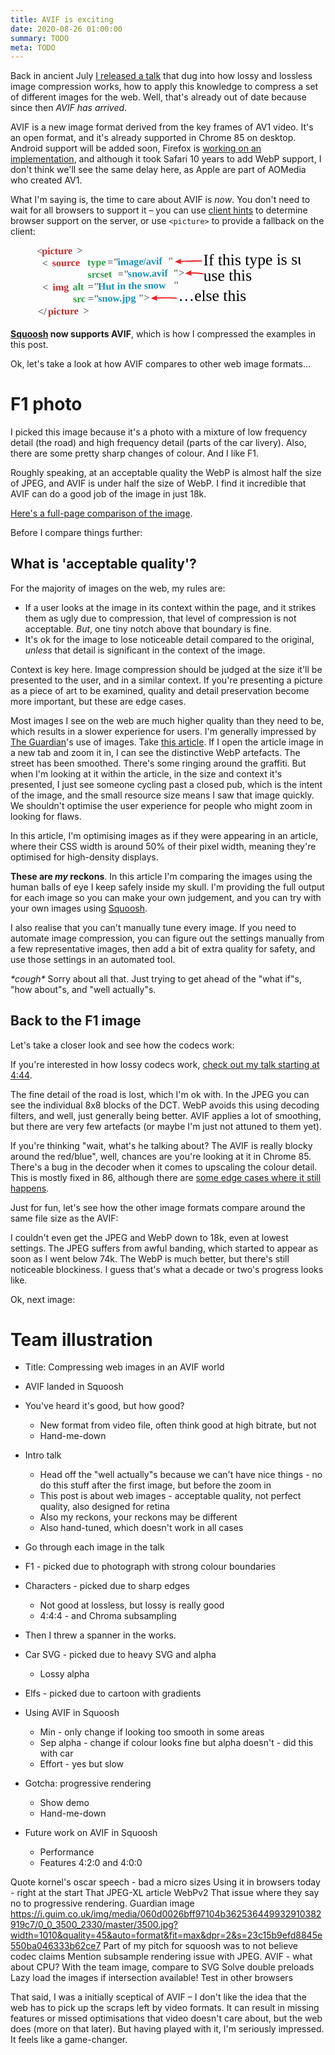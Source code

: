 ```yaml
---
title: AVIF is exciting
date: 2020-08-26 01:00:00
summary: TODO
meta: TODO
---
```


Back in ancient July [I released a talk](https://www.youtube.com/watch?v=F1kYBnY6mwg) that dug into how lossy and lossless image compression works, how to apply this knowledge to compress a set of different images for the web. Well, that's already out of date because since then _AVIF has arrived_.

AVIF is a new image format derived from the key frames of AV1 video. It's an open format, and it's already supported in Chrome 85 on desktop. Android support will be added soon, Firefox is [working on an implementation](https://bugzilla.mozilla.org/show_bug.cgi?id=avif), and although it took Safari 10 years to add WebP support, I don't think we'll see the same delay here, as Apple are part of AOMedia who created AV1.

What I'm saying is, the time to care about AVIF is _now_. You don't need to wait for all browsers to support it – you can use [client hints](https://developers.google.com/web/fundamentals/performance/optimizing-content-efficiency/client-hints) to determine browser support on the server, or use `<picture>` to provide a fallback on the client:

<link href='https://fonts.googleapis.com/css?family=Just+Another+Hand|Inconsolata:700' rel='stylesheet' type='text/css'><style>
  .img-diagram-figure {
    position: relative;
  }
  .img-diagram-figure svg {
    position: absolute;
    top: 0;
    left: 0;
    width: 100%;
    height: 100%;
  }
</style>
<figure class="img-diagram-figure">
  <div style="padding-top:28%"></div>
  <svg class="img-d-4" viewBox="0 0 679 187"><style>.img-d-4 .st0{fill:#5F6464; white-space: pre;} .img-d-4 .st1{font-family:Inconsolata; font-weight: bold;} .img-d-4 .st2{font-size:25.7851px;} .img-d-4 .st3{fill:#C92C2C;} .img-d-4 .st4{fill:#309D47;} .img-d-4 .st5{fill:#1990B8;} .img-d-4 .st6{fill:none;} .img-d-4 .st7{font-family:'Just Another Hand';} .img-d-4 .st8{font-size:41px;} .img-d-4 .st9{fill:none;stroke:#ED1F24;stroke-width:3;stroke-miterlimit:10;} .img-d-4 .st10{fill:#ED1F24;}</style><text transform="matrix(1 -.018 .018 1 3.594 22.076)"><tspan x="0" y="0" class="st0 st1 st2">&lt;</tspan><tspan x="12.9" y="0" class="st3 st1 st2">picture</tspan><tspan x="103.1" y="0" class="st0 st1 st2">&gt;</tspan><tspan x="0" y="30.9" class="st0 st1 st2">  &lt;</tspan><tspan x="38.7" y="30.9" class="st3 st1 st2">source</tspan><tspan x="116" y="30.9" class="st0 st1 st2"> </tspan><tspan x="128.9" y="30.9" class="st4 st1 st2">type</tspan><tspan x="180.5" y="30.9" class="st0 st1 st2">=&quot;</tspan><tspan x="206.3" y="30.9" class="st5 st1 st2">image/avif</tspan><tspan x="335.2" y="30.9" class="st0 st1 st2">&quot;</tspan><tspan x="0" y="61.9" class="st0 st1 st2"> </tspan><tspan x="128.9" y="61.9" class="st4 st1 st2">srcset</tspan><tspan x="206.3" y="61.9" class="st0 st1 st2">=&quot;</tspan><tspan x="232.1" y="61.9" class="st5 st1 st2">snow.avif</tspan><tspan x="348.1" y="61.9" class="st0 st1 st2">&quot;&gt;</tspan><tspan x="0" y="92.8" class="st0 st1 st2">  &lt;</tspan><tspan x="38.7" y="92.8" class="st3 st1 st2">img</tspan><tspan x="77.4" y="92.8" class="st0 st1 st2"> </tspan><tspan x="90.2" y="92.8" class="st4 st1 st2">alt</tspan><tspan x="128.9" y="92.8" class="st0 st1 st2">=&quot;</tspan><tspan x="154.7" y="92.8" class="st5 st1 st2">Hut in the snow</tspan><tspan x="348.1" y="92.8" class="st0 st1 st2">&quot;</tspan><tspan x="0" y="123.8" class="st0 st1 st2"> </tspan><tspan x="90.2" y="123.8" class="st4 st1 st2">src</tspan><tspan x="128.9" y="123.8" class="st0 st1 st2">=&quot;</tspan><tspan x="154.7" y="123.8" class="st5 st1 st2">snow.jpg</tspan><tspan x="257.9" y="123.8" class="st0 st1 st2">&quot;&gt;</tspan><tspan x="0" y="154.7" class="st0 st1 st2">&lt;/</tspan><tspan x="25.8" y="154.7" class="st3 st1 st2">picture</tspan><tspan x="116" y="154.7" class="st0 st1 st2">&gt;</tspan></text><path class="st6" d="M659 110.7l-228.7 2-.8-98 228.6-2z"/><text transform="matrix(1 -.008 .008 1 429.879 49.61)"><tspan x="0" y="0" class="st7 st8">If this type is supported, </tspan><tspan x="0" y="40" class="st7 st8">use this</tspan></text><path class="st9" d="M368.6 40c37.6-2 58-2 58-2"/><path class="st10" d="M374.4 47l-3.4-7 2.8-7.4-16.8 8z"/><path class="st9" d="M395 69.5c33.7-1 34.5 2.8 34.5 2.8"/><path class="st10" d="M401 76.5l-3.5-7 2.8-7.4-16.8 8z"/><text transform="translate(366 141.5)" class="st7 st8">…else this</text><path class="st9" d="M307 133.4c37.3-1.5 55.5.5 55.5.5"/><path class="st10" d="M313 140.6l-3.5-7 2.8-7.4-16.8 7.8z"/></svg>
</figure>

**[Squoosh](https://squoosh.app) now supports AVIF**, which is how I compressed the examples in this post.

Ok, let's take a look at how AVIF compares to other web image formats…

<style>
  .image-tabs-preview {
    overflow: hidden;
  }
  .image-tabs-transformer {
    display: grid;
    align-items: end;
  }
  .image-tabs-transformer > * {
    grid-area: 1/1;
  }
  .image-tabs-tabs {
    display: grid;
    grid-auto-flow: column;
    grid-auto-columns: 1fr;
    border-top: 7px solid #ffe454;
  }
  .image-tabs input[type=radio] {
    display: none;
  }
  .image-tabs-label {
    padding: 0.7em 0.7em;
    text-align: center;
    cursor: pointer;
    line-height: 1.3;
    font-size: 0.9rem;
  }
  .image-tabs input[type=radio]:checked + .image-tabs-label {
    background: #ffe454;
  }
  .image-tabs-tab {
    display: grid;
  }
</style>

# F1 photo

<figure class="full-figure max-figure">
<script type="component">{
  "module": "shared/demos/2020/avif-is-exciting/ImageTabs",
  "props": {
    "ratio": 1.777,
    "maxWidth": 960,
    "initial": 3,
    "images": [
      ["Original", "asset-url:static-build/posts/2020/08/avif-is-exciting/demos/f1-near-lossless.avif"],
      ["JPEG (asset-pretty-size:static-build/posts/2020/08/avif-is-exciting/demos/f1-good.jpg)", "asset-url:static-build/posts/2020/08/avif-is-exciting/demos/f1-good.jpg"],
      ["WebP (asset-pretty-size:static-build/posts/2020/08/avif-is-exciting/demos/f1-good.webp)", "asset-url:static-build/posts/2020/08/avif-is-exciting/demos/f1-good.webp"],
      ["AVIF (asset-pretty-size:static-build/posts/2020/08/avif-is-exciting/demos/f1-good.avif)", "asset-url:static-build/posts/2020/08/avif-is-exciting/demos/f1-good.avif"]
    ]
  }
}</script>
</figure>

I picked this image because it's a photo with a mixture of low frequency detail (the road) and high frequency detail (parts of the car livery). Also, there are some pretty sharp changes of colour. And I like F1.

Roughly speaking, at an acceptable quality the WebP is almost half the size of JPEG, and AVIF is under half the size of WebP. I find it incredible that AVIF can do a good job of the image in just 18k.

[Here's a full-page comparison of the image](/2020/avif-is-exciting/demos/compare/?show=f1).

Before I compare things further:

## What is 'acceptable quality'?

For the majority of images on the web, my rules are:

- If a user looks at the image in its context within the page, and it strikes them as ugly due to compression, that level of compression is not acceptable. _But_, one tiny notch above that boundary is fine.
- It's ok for the image to lose noticeable detail compared to the original, _unless_ that detail is significant in the context of the image.

Context is key here. Image compression should be judged at the size it'll be presented to the user, and in a similar context. If you're presenting a picture as a piece of art to be examined, quality and detail preservation become more important, but these are edge cases.

Most images I see on the web are much higher quality than they need to be, which results in a slower experience for users. I'm generally impressed by [The Guardian](https://www.theguardian.com/)'s use of images. Take [this article](https://www.theguardian.com/world/2020/aug/28/ireland-pubs-to-remain-shut-coronavirus-cases-rise). If I open the article image in a new tab and zoom it in, I can see the distinctive WebP artefacts. The street has been smoothed. There's some ringing around the graffiti. But when I'm looking at it within the article, in the size and context it's presented, I just see someone cycling past a closed pub, which is the intent of the image, and the small resource size means I saw that image quickly. We shouldn't optimise the user experience for people who might zoom in looking for flaws.

In this article, I'm optimising images as if they were appearing in an article, where their CSS width is around 50% of their pixel width, meaning they're optimised for high-density displays.

**These are _my_ reckons**. In this article I'm comparing the images using the human balls of eye I keep safely inside my skull. I'm providing the full output for each image so you can make your own judgement, and you can try with your own images using [Squoosh](https://squoosh.app).

I also realise that you can't manually tune every image. If you need to automate image compression, you can figure out the settings manually from a few representative images, then add a bit of extra quality for safety, and use those settings in an automated tool.

_\*cough\*_ Sorry about all that. Just trying to get ahead of the "what if"s, "how about"s, and "well actually"s.

## Back to the F1 image

Let's take a closer look and see how the codecs work:

<figure class="full-figure max-figure">
<script type="component">{
  "module": "shared/demos/2020/avif-is-exciting/ImageTabs",
  "props": {
    "ratio": 1.777,
    "maxWidth": 960,
    "initial": 3,
    "transform": "scale(6.5) translate(-9.6%, 8.9%)",
    "images": [
      ["Original", "asset-url:static-build/posts/2020/08/avif-is-exciting/demos/f1-near-lossless.avif"],
      ["JPEG (asset-pretty-size:static-build/posts/2020/08/avif-is-exciting/demos/f1-good.jpg)", "asset-url:static-build/posts/2020/08/avif-is-exciting/demos/f1-good.jpg"],
      ["WebP (asset-pretty-size:static-build/posts/2020/08/avif-is-exciting/demos/f1-good.webp)", "asset-url:static-build/posts/2020/08/avif-is-exciting/demos/f1-good.webp"],
      ["AVIF (asset-pretty-size:static-build/posts/2020/08/avif-is-exciting/demos/f1-good.avif)", "asset-url:static-build/posts/2020/08/avif-is-exciting/demos/f1-good.avif"]
    ]
  }
}</script>
</figure>

If you're interested in how lossy codecs work, [check out my talk starting at 4:44](https://youtu.be/F1kYBnY6mwg?t=284).

The fine detail of the road is lost, which I'm ok with. In the JPEG you can see the individual 8x8 blocks of the DCT. WebP avoids this using decoding filters, and well, just generally being better. AVIF applies a lot of smoothing, but there are very few artefacts (or maybe I'm just not attuned to them yet).

If you're thinking "wait, what's he talking about? The AVIF is really blocky around the red/blue", well, chances are you're looking at it in Chrome 85. There's a bug in the decoder when it comes to upscaling the colour detail. This is mostly fixed in 86, although there are [some edge cases where it still happens](https://bugs.chromium.org/p/chromium/issues/detail?id=1121579).

Just for fun, let's see how the other image formats compare around the same file size as the AVIF:

<figure class="full-figure max-figure">
<script type="component">{
  "module": "shared/demos/2020/avif-is-exciting/ImageTabs",
  "props": {
    "ratio": 1.777,
    "maxWidth": 960,
    "initial": 3,
    "images": [
      ["Original", "asset-url:static-build/posts/2020/08/avif-is-exciting/demos/f1-near-lossless.avif"],
      ["JPEG (asset-pretty-size:static-build/posts/2020/08/avif-is-exciting/demos/f1-match.jpg)", "asset-url:static-build/posts/2020/08/avif-is-exciting/demos/f1-match.jpg"],
      ["WebP (asset-pretty-size:static-build/posts/2020/08/avif-is-exciting/demos/f1-match.webp)", "asset-url:static-build/posts/2020/08/avif-is-exciting/demos/f1-match.webp"],
      ["AVIF (asset-pretty-size:static-build/posts/2020/08/avif-is-exciting/demos/f1-good.avif)", "asset-url:static-build/posts/2020/08/avif-is-exciting/demos/f1-good.avif"]
    ]
  }
}</script>
</figure>

I couldn't even get the JPEG and WebP down to 18k, even at lowest settings. The JPEG suffers from awful banding, which started to appear as soon as I went below 74k. The WebP is much better, but there's still noticeable blockiness. I guess that's what a decade or two's progress looks like.

Ok, next image:

# Team illustration

<figure class="full-figure max-figure">
<script type="component">{
  "module": "shared/demos/2020/avif-is-exciting/ImageTabs",
  "props": {
    "ratio": 1.333,
    "maxWidth": 400,
    "initial": 2,
    "images": [
      ["Original", "asset-url:static-build/posts/2020/08/avif-is-exciting/demos/team-lossless.webp"],
      ["PNG 68 colour (asset-pretty-size:static-build/posts/2020/08/avif-is-exciting/demos/team-good.png)", "asset-url:static-build/posts/2020/08/avif-is-exciting/demos/team-good.png"],
      ["WebP 68 colour (asset-pretty-size:static-build/posts/2020/08/avif-is-exciting/demos/team-good.webp)", "asset-url:static-build/posts/2020/08/avif-is-exciting/demos/team-good.webp"],
      ["AVIF 68 colour (asset-pretty-size:static-build/posts/2020/08/avif-is-exciting/demos/team-lossless.avif)", "asset-url:static-build/posts/2020/08/avif-is-exciting/demos/team-lossless.avif"]
    ]
  }
}</script>
</figure>

- Title: Compressing web images in an AVIF world

- AVIF landed in Squoosh
- You've heard it's good, but how good?
  - New format from video file, often think good at high bitrate, but not
  - Hand-me-down
- Intro talk
  - Head off the "well actually"s because we can't have nice things - no do this stuff after the first image, but before the zoom in
  - This post is about web images - acceptable quality, not perfect quality, also designed for retina
  - Also my reckons, your reckons may be different
  - Also hand-tuned, which doesn't work in all cases
- Go through each image in the talk
- F1 - picked due to photograph with strong colour boundaries
- Characters - picked due to sharp edges
  - Not good at lossless, but lossy is really good
  - 4:4:4 - and Chroma subsampling
- Then I threw a spanner in the works.
- Car SVG - picked due to heavy SVG and alpha
  - Lossy alpha
- Elfs - picked due to cartoon with gradients
- Using AVIF in Squoosh
  - Min - only change if looking too smooth in some areas
  - Sep alpha - change if colour looks fine but alpha doesn't - did this with car
  - Effort - yes but slow
- Gotcha: progressive rendering
  - Show demo
  - Hand-me-down
- Future work on AVIF in Squoosh
  - Performance
  - Features 4:2:0 and 4:0:0

Quote kornel's oscar speech - bad a micro sizes
Using it in browsers today - right at the start
That JPEG-XL article
WebPv2
That issue where they say no to progressive rendering.
Guardian image https://i.guim.co.uk/img/media/060d0026bff97104b362536449932910382919c7/0_0_3500_2330/master/3500.jpg?width=1010&quality=45&auto=format&fit=max&dpr=2&s=23c15b9efd8845e550ba046333b62ce7
Part of my pitch for squoosh was to not believe codec claims
Mention subsample rendering issue with JPEG.
AVIF - what about CPU?
With the team image, compare to SVG
Solve double preloads
Lazy load the images if intersection available!
Test in other browsers

That said, I was a initially sceptical of AVIF – I don't like the idea that the web has to pick up the scraps left by video formats. It can result in missing features or missed optimisations that video doesn't care about, but the web does (more on that later). But having played with it, I'm seriously impressed. It feels like a game-changer.
